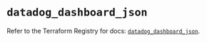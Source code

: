# `datadog_dashboard_json`

Refer to the Terraform Registry for docs: [`datadog_dashboard_json`](https://registry.terraform.io/providers/datadog/datadog/3.37.0/docs/resources/dashboard_json).
